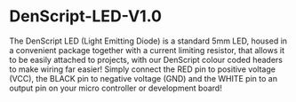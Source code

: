 # DenScript-LED-V1.0

The DenScript LED (Light Emitting Diode) is a standard 5mm LED, housed in a convenient package together with a current limiting resistor, that allows it to be easily attached to projects, with our DenScript colour coded headers to make wiring far easier! Simply connect the RED pin to positive voltage (VCC), the BLACK pin to negative voltage (GND) and the WHITE pin to an output pin on your micro controller or development board!
